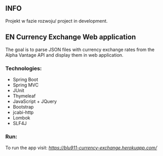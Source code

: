 ## INFO
Projekt w fazie rozwoju/ project in development.

## EN Currency Exchange Web application
The goal is to parse JSON files with currency exchange rates from the Alpha Vantage API and display them in web application.

### Technologies:
* Spring Boot
* Spring MVC
* JUnit
* Thymeleaf
* JavaScript + JQuery
* Bootstrap
* jcabi-http
* Lombok
* SLF4J

### Run:
To run the app visit: *https://blu911-currency-exchange.herokuapp.com/*
